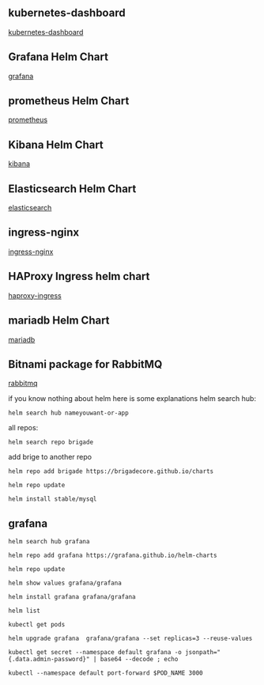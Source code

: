 
## kubernetes-dashboard 

[kubernetes-dashboard](https://artifacthub.io/packages/helm/k8s-dashboard/kubernetes-dashboard)




## Grafana Helm Chart

[grafana](https://artifacthub.io/packages/helm/grafana/grafana)



## prometheus Helm Chart

[prometheus](https://artifacthub.io/packages/helm/prometheus-community/prometheus)



## Kibana Helm Chart

[kibana](https://artifacthub.io/packages/helm/elastic/kibana)



## Elasticsearch Helm Chart

[elasticsearch](https://artifacthub.io/packages/helm/elastic/elasticsearch)



## ingress-nginx

[ingress-nginx](https://artifacthub.io/packages/helm/ingress-nginx/ingress-nginx)



## HAProxy Ingress helm chart

[haproxy-ingress](https://artifacthub.io/packages/helm/haproxy-ingress/haproxy-ingress)



## mariadb Helm Chart

[mariadb](https://artifacthub.io/packages/helm/bitnami/mariadb)
 


## Bitnami package for RabbitMQ

[rabbitmq](https://artifacthub.io/packages/helm/bitnami/rabbitmq)










if you know nothing about helm here is some explanations
helm search hub:
```
helm search hub nameyouwant-or-app
```


all repos:
```
helm search repo brigade
```
add brige to another repo 
```
helm repo add brigade https://brigadecore.github.io/charts
```

```
helm repo update
```

```
helm install stable/mysql
```
## grafana
```
helm search hub grafana
```

```
helm repo add grafana https://grafana.github.io/helm-charts
```

```
helm repo update
```

```
helm show values grafana/grafana
```

```
helm install grafana grafana/grafana
```

```
helm list
```


```
kubectl get pods
```

```
helm upgrade grafana  grafana/grafana --set replicas=3 --reuse-values
```

```
kubectl get secret --namespace default grafana -o jsonpath="{.data.admin-password}" | base64 --decode ; echo
```

```
kubectl --namespace default port-forward $POD_NAME 3000
```
















